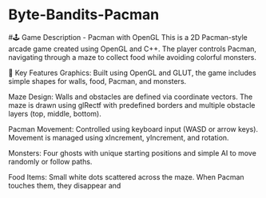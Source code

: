 # Byte-Bandits-Pacman

#🕹 Game Description - Pacman with OpenGL
This is a 2D Pacman-style arcade game created using OpenGL and C++. The player controls Pacman, navigating through a maze to collect food while avoiding colorful monsters.

🔧 Key Features
Graphics: Built using OpenGL and GLUT, the game includes simple shapes for walls, food, Pacman, and monsters.

Maze Design: Walls and obstacles are defined via coordinate vectors. The maze is drawn using glRectf with predefined borders and multiple obstacle layers (top, middle, bottom).

Pacman Movement: Controlled using keyboard input (WASD or arrow keys). Movement is managed using xIncrement, yIncrement, and rotation.

Monsters: Four ghosts with unique starting positions and simple AI to move randomly or follow paths.

Food Items: Small white dots scattered across the maze. When Pacman touches them, they disappear and
